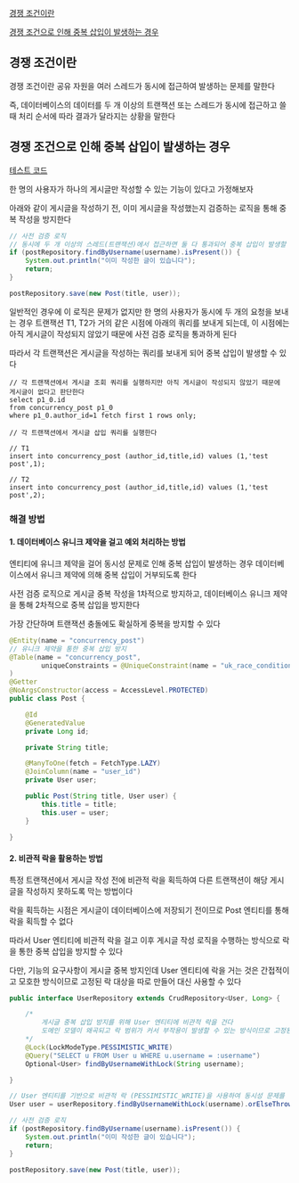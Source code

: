 [경쟁 조건이란](#경쟁-조건이란)

[경쟁 조건으로 인해 중복 삽입이 발생하는 경우](#경쟁-조건으로-인해-중복-삽입이-발생하는-경우)


## 경쟁 조건이란

경쟁 조건이란 공유 자원을 여러 스레드가 동시에 접근하여 발생하는 문제를 말한다

즉, 데이터베이스의 데이터를 두 개 이상의 트랜잭션 또는 스레드가 동시에 접근하고 쓸 때 처리 순서에 따라 결과가 달라지는 상황을 말한다


## 경쟁 조건으로 인해 중복 삽입이 발생하는 경우

[테스트 코드](../concurrency/src/test/java/db/ninja/duplication_insertion/DuplicationInsertionTests.java)

한 명의 사용자가 하나의 게시글만 작성할 수 있는 기능이 있다고 가정해보자 

아래와 같이 게시글을 작성하기 전, 이미 게시글을 작성했는지 검증하는 로직을 통해 중복 작성을 방지한다

```java
// 사전 검증 로직
// 동시에 두 개 이상의 스레드(트랜잭션)에서 접근하면 둘 다 통과되어 중복 삽입이 발생할 수 있다
if (postRepository.findByUsername(username).isPresent()) {
    System.out.println("이미 작성한 글이 있습니다");
    return;
}

postRepository.save(new Post(title, user));
```

일반적인 경우에 이 로직은 문제가 없지만 한 명의 사용자가 동시에 두 개의 요청을 보내는 경우 트랜잭션 T1, T2가 거의 같은 시점에 아래의 쿼리를 보내게 되는데, 이 시점에는 아직 게시글이 작성되지 않았기 때문에 사전 검증 로직을 통과하게 된다

따라서 각 트랜잭션은 게시글을 작성하는 쿼리를 보내게 되어 중복 삽입이 발생할 수 있다

```text
// 각 트랜잭션에서 게시글 조회 쿼리를 실행하지만 아직 게시글이 작성되지 않았기 때문에 게시글이 없다고 판단한다
select p1_0.id 
from concurrency_post p1_0 
where p1_0.author_id=1 fetch first 1 rows only;
```

```text
// 각 트랜잭션에서 게시글 삽입 쿼리를 실행한다

// T1
insert into concurrency_post (author_id,title,id) values (1,'test post',1);

// T2
insert into concurrency_post (author_id,title,id) values (1,'test post',2);
```

### 해결 방법

#### 1. 데이터베이스 유니크 제약을 걸고 예외 처리하는 방법

엔티티에 유니크 제약을 걸어 동시성 문제로 인해 중복 삽입이 발생하는 경우 데이터베이스에서 유니크 제약에 의해 중복 삽입이 거부되도록 한다

사전 검증 로직으로 게시글 중복 작성을 1차적으로 방지하고, 데이터베이스 유니크 제약을 통해 2차적으로 중복 삽입을 방지한다

가장 간단하며 트랜잭션 충돌에도 확실하게 중복을 방지할 수 있다

```java
@Entity(name = "concurrency_post")
// 유니크 제약을 통한 중복 삽입 방지
@Table(name = "concurrency_post",
        uniqueConstraints = @UniqueConstraint(name = "uk_race_condition_post_title", columnNames = {"title"})
)
@Getter
@NoArgsConstructor(access = AccessLevel.PROTECTED)
public class Post {

    @Id
    @GeneratedValue
    private Long id;

    private String title;

    @ManyToOne(fetch = FetchType.LAZY)
    @JoinColumn(name = "user_id")
    private User user;

    public Post(String title, User user) {
        this.title = title;
        this.user = user;
    }

}
```

#### 2. 비관적 락을 활용하는 방법

특정 트랜잭션에서 게시글 작성 전에 비관적 락을 획득하여 다른 트랜잭션이 해당 게시글을 작성하지 못하도록 막는 방법이다

락을 획득하는 시점은 게시글이 데이터베이스에 저장되기 전이므로 Post 엔티티를 통해 락을 획득할 수 없다

따라서 User 엔티티에 비관적 락을 걸고 이후 게시글 작성 로직을 수행하는 방식으로 락을 통한 중복 삽입을 방지할 수 있다

다만, 기능의 요구사항이 게시글 중복 방지인데 User 엔티티에 락을 거는 것은 간접적이고 모호한 방식이므로 고정된 락 대상을 따로 만들어 대신 사용할 수 있다

```java
public interface UserRepository extends CrudRepository<User, Long> {

    /*
        게시글 중복 삽입 방지를 위해 User 엔티티에 비관적 락을 건다
        도메인 모델이 왜곡되고 락 범위가 커서 부작용이 발생할 수 있는 방식이므로 고정된 락 대상을 따로 만들어 사용하는 것이 비교적 좋다
    */
    @Lock(LockModeType.PESSIMISTIC_WRITE)
    @Query("SELECT u FROM User u WHERE u.username = :username")
    Optional<User> findByUsernameWithLock(String username);

}
```

```java
// User 엔티티를 기반으로 비관적 락 (PESSIMISTIC_WRITE)을 사용하여 동시성 문제를 방지한다
User user = userRepository.findByUsernameWithLock(username).orElseThrow();

// 사전 검증 로직
if (postRepository.findByUsername(username).isPresent()) {
    System.out.println("이미 작성한 글이 있습니다");
    return;
}

postRepository.save(new Post(title, user));
```




